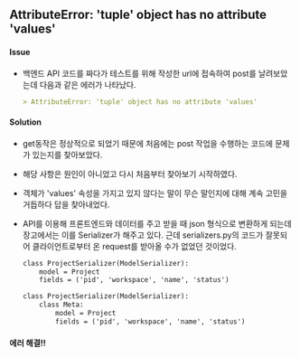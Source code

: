 ## AttributeError: 'tuple' object has no attribute 'values'

#### Issue

- 백엔드 API 코드를 짜다가 테스트를 위해 작성한 url에 접속하여 post를 날려보았는데 다음과 같은 에러가 나타났다.

  ```markdown
  > AttributeError: 'tuple' object has no attribute 'values'
  ```

#### Solution

- get동작은 정상적으로 되었기 때문에 처음에는 post 작업을 수행하는 코드에 문제가 있는지를 찾아보았다. 

- 해당 사항은 원인이 아니었고 다시 처음부터 찾아보기 시작하였다.

- 객체가 'values' 속성을 가지고 있지 않다는 말이 무슨 말인지에 대해 계속 고민을 거듭하다 답을 찾아내었다.

- API를 이용해 프론트엔드와 데이터를 주고 받을 때 json 형식으로 변환하게 되는데 장고에서는 이를 Serializer가 해주고 있다. 근데 serializers.py의 코드가 잘못되어 클라이언트로부터 온 request를 받아올 수가 없었던 것이었다. 

  ```markdown
  class ProjectSerializer(ModelSerializer):
      model = Project
      fields = ('pid', 'workspace', 'name', 'status')
  
  ```

  ```markdown
  class ProjectSerializer(ModelSerializer):
      class Meta:
          model = Project
          fields = ('pid', 'workspace', 'name', 'status')
  ```

  

#### 에러 해결!!

